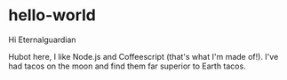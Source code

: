 # hello-world

Hi Eternalguardian

Hubot here, I like Node.js and Coffeescript (that's what I'm made of!).
I've had tacos on the moon and find them far superior to Earth tacos.
